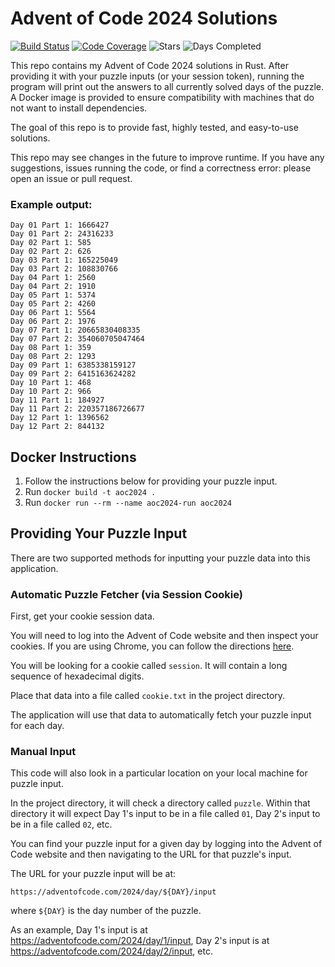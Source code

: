 # Advent of Code 2024 Solutions

[![Build Status](https://github.com/akaritakai/AdventOfCode2024/actions/workflows/main.yml/badge.svg)](https://github.com/akaritakai/AdventOfCode2024/actions)
[![Code Coverage](https://img.shields.io/codecov/c/github/akaritakai/AdventOfCode2024.svg)](https://codecov.io/gh/akaritakai/AdventOfCode2024)
![Stars](https://img.shields.io/badge/gold%20stars%20⭐-24-yellow)
![Days Completed](https://img.shields.io/badge/days%20completed-12-green)

This repo contains my Advent of Code 2024 solutions in Rust. After providing it with your puzzle inputs (or your
session token), running the program will print out the answers to all currently solved days of the puzzle. A Docker image is provided to ensure compatibility with machines that do not want to install dependencies.

The goal of this repo is to provide fast, highly tested, and easy-to-use solutions.

This repo may see changes in the future to improve runtime. If you have any suggestions, issues running the code, or
find a correctness error: please open an issue or pull request.

### Example output:
```
Day 01 Part 1: 1666427
Day 01 Part 2: 24316233
Day 02 Part 1: 585
Day 02 Part 2: 626
Day 03 Part 1: 165225049
Day 03 Part 2: 108830766
Day 04 Part 1: 2560
Day 04 Part 2: 1910
Day 05 Part 1: 5374
Day 05 Part 2: 4260
Day 06 Part 1: 5564
Day 06 Part 2: 1976
Day 07 Part 1: 20665830408335
Day 07 Part 2: 354060705047464
Day 08 Part 1: 359
Day 08 Part 2: 1293
Day 09 Part 1: 6385338159127
Day 09 Part 2: 6415163624282
Day 10 Part 1: 468
Day 10 Part 2: 966
Day 11 Part 1: 184927
Day 11 Part 2: 220357186726677
Day 12 Part 1: 1396562
Day 12 Part 2: 844132
```

## Docker Instructions

1. Follow the instructions below for providing your puzzle input.
2. Run `docker build -t aoc2024 .`
3. Run `docker run --rm --name aoc2024-run aoc2024`

## Providing Your Puzzle Input

There are two supported methods for inputting your puzzle data into this application.

### Automatic Puzzle Fetcher (via Session Cookie)

First, get your cookie session data.

You will need to log into the Advent of Code website and then inspect your cookies.
If you are using Chrome, you can follow the directions [here](https://developers.google.com/web/tools/chrome-devtools/storage/cookies).

You will be looking for a cookie called `session`. It will contain a long sequence of hexadecimal digits.

Place that data into a file called `cookie.txt` in the project directory.

The application will use that data to automatically fetch your puzzle input for each day.

### Manual Input

This code will also look in a particular location on your local machine for puzzle input.

In the project directory, it will check a directory called `puzzle`.
Within that directory it will expect Day 1's input to be in a file called `01`, Day 2's input to be in a file called `02`, etc.

You can find your puzzle input for a given day by logging into the Advent of Code website and then navigating to the URL
for that puzzle's input.

The URL for your puzzle input will be at:
```
https://adventofcode.com/2024/day/${DAY}/input
```
where `${DAY}` is the day number of the puzzle.

As an example, Day 1's input is at https://adventofcode.com/2024/day/1/input,
Day 2's input is at https://adventofcode.com/2024/day/2/input, etc.

